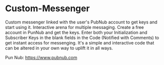 # Custom-Messenger
Custom messenger linked with the user's PubNub account to get keys and start using it. Interactive arena for multiple messaging.
Create a free account in PunNub and get the keys.
Enter both your Initialization and Subscriber Keys in the blank fields in the Code (Notified with Comments) to get instant access for messenging.
It's a simple and interactive code that can be altered in your own way to uplift it in all ways.

Pun Nub: https://www.pubnub.com
